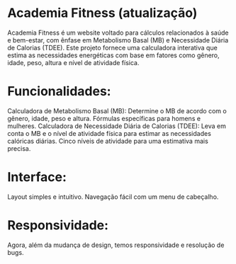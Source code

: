 # Academia Fitness (atualização)
Academia Fitness é um website voltado para cálculos relacionados à saúde e bem-estar, com ênfase em Metabolismo Basal (MB) e Necessidade Diária de Calorias (TDEE). Este projeto fornece uma calculadora interativa que estima as necessidades energéticas com base em fatores como gênero, idade, peso, altura e nível de atividade física.

# Funcionalidades:
Calculadora de Metabolismo Basal (MB):
Determine o MB de acordo com o gênero, idade, peso e altura.
Fórmulas específicas para homens e mulheres.
Calculadora de Necessidade Diária de Calorias (TDEE):
Leva em conta o MB e o nível de atividade física para estimar as necessidades calóricas diárias.
Cinco níveis de atividade para uma estimativa mais precisa.

# Interface:
Layout simples e intuitivo.
Navegação fácil com um menu de cabeçalho.

# Responsividade:
Agora, além da mudança de design, temos responsividade e resolução de bugs.

